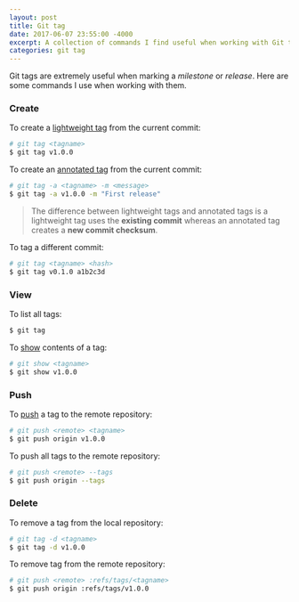 ```yaml
---
layout: post
title: Git tag
date: 2017-06-07 23:55:00 -4000
excerpt: A collection of commands I find useful when working with Git tags.
categories: git tag
---
```


Git tags are extremely useful when marking a _milestone_ or _release_. Here are some commands I use when working with them.

### Create

To create a [lightweight tag](https://git-scm.com/book/en/v2/Git-Basics-Tagging#_lightweight_tags) from the current commit:

```sh
# git tag <tagname>
$ git tag v1.0.0
```

To create an [annotated tag](https://git-scm.com/book/en/v2/Git-Basics-Tagging#_annotated_tags) from the current commit:

```sh
# git tag -a <tagname> -m <message>
$ git tag -a v1.0.0 -m "First release"
```

> The difference between lightweight tags and annotated tags is a lightweight tag uses the **existing commit** whereas an annotated tag creates a **new commit checksum**.

To tag a different commit:

```sh
# git tag <tagname> <hash>
$ git tag v0.1.0 a1b2c3d
```

### View

To list all tags:

```sh
$ git tag
```

To [show](https://git-scm.com/docs/git-show) contents of a tag:

```sh
# git show <tagname>
$ git show v1.0.0
```

### Push

To [push](https://git-scm.com/book/en/v2/Git-Basics-Tagging#_sharing_tags) a tag to the remote repository:

```sh
# git push <remote> <tagname>
$ git push origin v1.0.0
```

To push all tags to the remote repository:

```sh
# git push <remote> --tags
$ git push origin --tags
```

### Delete

To remove a tag from the local repository:

```sh
# git tag -d <tagname>
$ git tag -d v1.0.0
```

To remove tag from the remote repository:

```sh
# git push <remote> :refs/tags/<tagname>
$ git push origin :refs/tags/v1.0.0
```
